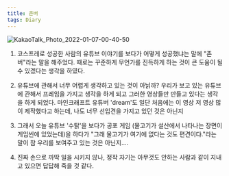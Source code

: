```yaml
---
title: 존버
tags: Diary
---
```


![KakaoTalk_Photo_2022-01-07-00-40-50](https://user-images.githubusercontent.com/50545088/148409016-4708feca-3b33-44bb-9820-01343a214e34.jpeg)


1. 코스프레로 성공한 사람의 유튜브 이야기를 보다가 어떻게 성공했냐는 말에 "존버"라는 말을 해주었다. 때로는 꾸준하게 무언가를 진득하게 하는 것이 큰 도움이 될 수 있겠다는 생각을 하였다.

2. 유튜브에 관해서 너무 어렵게 생각하고 있는 것이 아닑까? 우리가 보고 있는 유튜브에 관해서 프레임을 가지고 생각을 하게 되고 그러한 영상들만 만들고 있다는 생각을 하게 되었다. 마인크래프트 유튜버 'dream'도 일단 처음에는 이 영상 저 영상 많이 제작했다고 하는데, 나도 너무 선입견을 가지고 있던 것은 아닌지

3. 그래서 오늘 유튜브 '수탉'을 보다가 공포 게임 (물고기가 설산에서 나타나는 장면이 게임씬에 있었는데)을 하다가 "그래 물고기가 여기에 없다는 것도 편견이댜."라는 말이 참 우리를 보여주고 있는 것은 아닌지....

4. 진짜 손으로 까딱 일을 시키지 않나, 정작 자기는 아무것도 안하는 사람과 같이 지내고 있으면 답답해 죽을 것 같다.
